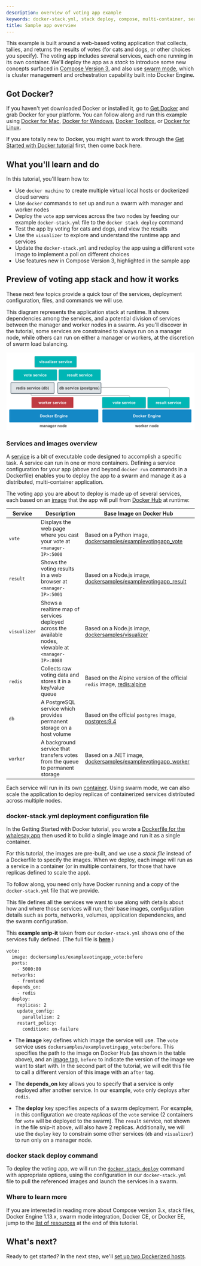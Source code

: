 ```yaml
---
description: overview of voting app example
keywords: docker-stack.yml, stack deploy, compose, multi-container, services, swarm mode, cluster, voting app,
title: Sample app overview
---
```


This example is built around a web-based voting application
that collects, tallies, and returns the results of votes
(for cats and dogs, or other choices you specify). The voting
app includes several services, each one running in its
own container. We'll deploy the app as a _stack_ to introduce
some new concepts surfaced in
[Compose Version 3](/compose/compose-file.md#version-3), and
also use [swarm mode](/engine/swarm/index.md), which is
cluster management and orchestration capability built into
Docker Engine.

## Got Docker?

If you haven't yet downloaded Docker or installed it, go to [Get
Docker](/engine/getstarted/step_one.md#step-1-get-docker) and grab Docker for
your platform.  You can follow along and run this example using [Docker for Mac](/docker-for-mac/install.md),
[Docker for Windows](/docker-for-windows/install.md), [Docker Toolbox](/toolbox/overview.md), or [Docker for Linux](/engine/installation/linux/).

If you are totally new to Docker, you might want to work through the [Get
Started with Docker tutorial](/engine/getstarted/index.md) first, then come
back here.

## What you'll learn and do

In this tutorial, you'll learn how to:

* Use `docker machine` to create multiple virtual local hosts or
dockerized cloud servers
* Use `docker` commands to set up and run a swarm with manager and worker nodes
* Deploy the `vote` app services across the two nodes by feeding our example `docker-stack.yml` file to
the `docker stack deploy` command
* Test the app by voting for cats and dogs, and view the results
* Use the `visualizer` to explore and understand the runtime app and services
* Update the `docker-stack.yml` and redeploy the app using a different
`vote` image to implement a poll on different choices
* Use features new in Compose Version 3, highlighted in the sample app

## Preview of voting app stack and how it works

These next few topics provide a quick tour of the services, deployment configuration, files, and commands we will use.

This diagram represents the application stack at runtime. It shows
dependencies among the services, and a potential division of services between
the manager and worker nodes in a swarm. As you'll discover in the tutorial,
some services are constrained to always run on a manager node, while others can
run on either a manager or workers, at the discretion of swarm load balancing.

![voting app diagram](images/vote-app-diagram.png)

### Services and images overview

A [service](/engine/reference/glossary.md#service) is a bit of executable code
designed to accomplish a specific task. A service can run in one or more
containers. Defining a service configuration for your app (above and beyond
`docker run` commands in a Dockerfile) enables you to deploy the app to a swarm
and manage it as a distributed, multi-container application.

The voting app you are about to deploy is made up of several services, each
based on an [image](/engine/reference/glossary.md#image) that the app will pull
from [Docker Hub](/engine/reference/glossary.md#docker-hub) at runtime:

| Service        | Description | Base Image on Docker Hub |
| ------------- |--------------| -----|
| `vote`      | Displays the web page where you cast your vote at `<manager-IP>:5000` | Based on a Python image, [dockersamples/examplevotingapp_vote](https://hub.docker.com/r/dockersamples/examplevotingapp_vote/) |
| `result`      | Shows the voting results in a web browser at `<manager-IP>:5001`     |  Based on a Node.js image, [dockersamples/examplevotingapp_result](https://hub.docker.com/r/dockersamples/examplevotingapp_result/) |
| `visualizer` | Shows a realtime map of services deployed across the available nodes, viewable at `<manager-IP>:8080`  |  Based on a Node.js image, [dockersamples/visualizer](https://hub.docker.com/r/dockersamples/visualizer/) |
| `redis` | Collects raw voting data and stores it in a key/value queue     |  Based on the Alpine version of the official `redis` image, [redis:alpine](https://hub.docker.com/_/redis/) |
| `db` | A PostgreSQL service which provides permanent storage on a host volume    |  Based on the official `postgres` image, [postgres:9.4](https://hub.docker.com/_/postgres/) |
| `worker` | A background service that transfers votes from the queue to permanent storage     |  Based on a .NET image, [dockersamples/examplevotingapp_worker](https://hub.docker.com/r/dockersamples/examplevotingapp_worker/) |

Each service will run in its own [container](/engine/reference/glossary.md#container). Using swarm mode,
we can also scale the application to deploy replicas
of containerized services distributed across multiple nodes.

### docker-stack.yml deployment configuration file

In the Getting Started with Docker tutorial, you wrote a
[Dockerfile for the whalesay app](/engine/getstarted/step_four.md) then used
it to build a single image and run it as a single container.

For this tutorial, the images are pre-built, and we use a _stack file_ instead
of a Dockerfile to specify the images. When we deploy, each image will run as a
service in a container (or in multiple containers, for those that have replicas
defined to scale the app).

To follow along, you need only have Docker running and a copy of the
`docker-stack.yml`
file that we provide.

This file defines all the services we want to use along with details about how
and where those services will run; their base images, configuration
details such as ports, networks, volumes, application dependencies, and the
swarm configuration.

This **example snip-it** taken from our `docker-stack.yml` shows one of the
services fully defined. (The full file is
[**here**](https://github.com/docker/example-voting-app/blob/master/docker-stack.yml).)

```
vote:
  image: dockersamples/examplevotingapp_vote:before
  ports:
    - 5000:80
  networks:
    - frontend
  depends_on:
    - redis
  deploy:
    replicas: 2
    update_config:
      parallelism: 2
    restart_policy:
      condition: on-failure
```

* The **image** key defines which image the service will use. The `vote` service
uses `dockersamples/examplevotingapp_vote:before`. This specifies the path to
the image on Docker Hub (as shown in the table above), and an [image
tag](/engine/reference/commandline/tag.md), `before` to indicate the version of
the image we want to start with. In the second part of the tutorial, we will
edit this file to call a different version of this image with an `after` tag.

* The **depends_on** key allows you to specify that a service is only
deployed after another service. In our example, `vote` only deploys
after `redis`.

* The **deploy** key specifies aspects of a swarm deployment. For example,
in this configuration we create _replicas_ of the `vote` service (2 containers
for `vote` will be deployed to the swarm). The `result` service, not shown in
the file snip-it above, will also have 2 replicas. Additionally, we will use the
`deploy` key to constrain some other services (`db` and `visualizer`) to run
only on a manager node.


### docker stack deploy command

To deploy the voting app, we will run the [`docker stack
deploy`](/engine/reference/commandline/stack_deploy.md) command with appropriate
options, using the configuration in our `docker-stack.yml` file to pull the
referenced images and launch the services in a swarm.

### Where to learn more

If you are interested in reading more about Compose version 3.x, stack files,
Docker Engine 1.13.x, swarm mode integration, Docker CE, or Docker EE, jump
to the [list of resources](customize-app.md#resources) at the end of this
tutorial.

## What's next?

Ready to get started? In the next step, we'll [set up two Dockerized
hosts](node-setup.md).
